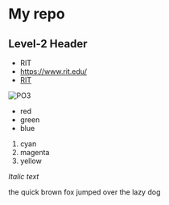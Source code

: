 # My repo

## Level-2 Header

- RIT
- https://www.rit.edu/
- [RIT](https://www.rit.edu/)

![PO3](https://static.wikia.nocookie.net/inscryption/images/c/c0/P-03.jpg/revision/latest?cb=20220115234013)
- red
- green
- blue

1. cyan
2. magenta
3. yellow

*Italic text*


the quick brown fox jumped over the lazy dog
